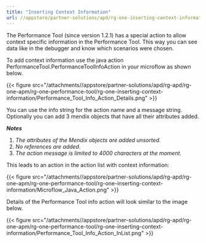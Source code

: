 ```yaml
---
title: "Inserting Context Information"
url: //appstore/partner-solutions/apd/rg-one-inserting-context-information/
---
```


The Performance Tool (since version 1.2.1) has a special action to allow context specific information in the Performance Tool. This way you can see data like in the debugger and know which scenarios were chosen.

To add context information use the java action PerformanceTool.PerformanceToolInfoAction in your microflow as shown below.

{{< figure src="/attachments//appstore/partner-solutions/apd/rg-apd/rg-one-apm/rg-one-performance-tool/rg-one-inserting-context-information/Performance_Tool_Info_Action_Details.png" >}}             

You can use the info string for the action name and a message string. Optionally you can add 3 mendix objects that have all their attributes added.

***Notes***

1. *The attributes of the Mendix objects are added unsorted.*
2. *No references are added.*
3. *The action message is limited to 4000 characters at the moment.*

This leads to an action in the action list with context information:

{{< figure src="/attachments//appstore/partner-solutions/apd/rg-apd/rg-one-apm/rg-one-performance-tool/rg-one-inserting-context-information/Microflow_Java_Action.png" >}}

Details of the Performance Tool info action will look similar to the image below.

{{< figure src="/attachments//appstore/partner-solutions/apd/rg-apd/rg-one-apm/rg-one-performance-tool/rg-one-inserting-context-information/Performance_Tool_Info_Action_InList.png" >}}
